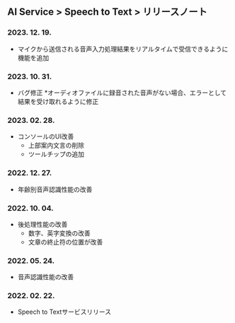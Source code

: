 ## AI Service > Speech to Text > リリースノート

### 2023. 12. 19.

* マイクから送信される音声入力処理結果をリアルタイムで受信できるように機能を追加

### 2023. 10. 31.

* バグ修正
    *オーディオファイルに録音された音声がない場合、エラーとして結果を受け取れるように修正

### 2023. 02. 28.

* コンソールのUI改善
    * 上部案内文言の削除
    * ツールチップの追加

### 2022. 12. 27.

* 年齢別音声認識性能の改善

### 2022. 10. 04.

* 後処理性能の改善
    * 数字、英字変換の改善
    * 文章の終止符の位置が改善

### 2022. 05. 24.

* 音声認識性能の改善

### 2022. 02. 22.

* Speech to Textサービスリリース
